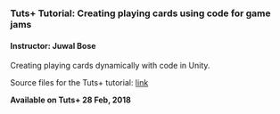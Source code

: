 ### Tuts+ Tutorial: Creating playing cards using code for game jams

#### Instructor: Juwal Bose

Creating playing cards dynamically with code in Unity.

Source files for the Tuts+ tutorial: [link](http://gamedevelopment.tutsplus.com/tutorials/creating-playing-cards-dynamically-using-code-for-game-jams--cms-30613)

**Available on Tuts+ 28 Feb, 2018**

